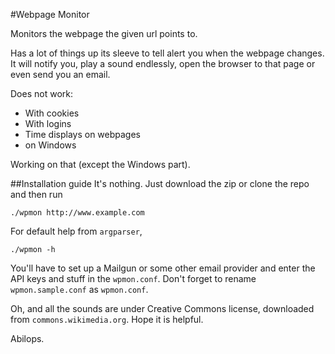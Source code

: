 #Webpage Monitor

Monitors the webpage the given url points to.

Has a lot of things up its sleeve to tell alert you when the webpage changes.
It will notify you, play a sound endlessly, open the browser to that page
or even send you an email.

Does not work:
- With cookies
- With logins
- Time displays on webpages
- on Windows

Working on that (except the Windows part).

##Installation guide
It's nothing. Just download the zip or clone the repo and then run
```
./wpmon http://www.example.com
```
For default help from `argparser`,
```
./wpmon -h
```
You'll have to set up a Mailgun or some other email provider and enter the API keys and stuff
in the `wpmon.conf`. Don't forget to rename `wpmon.sample.conf` as `wpmon.conf`.

Oh, and all the sounds are under Creative Commons license, downloaded from `commons.wikimedia.org`.
Hope it is helpful.

Abilops.

